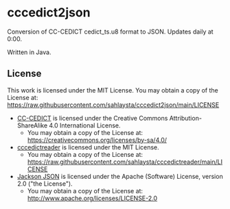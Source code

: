 # cccedict2json

Conversion of CC-CEDICT cedict_ts.u8 format to JSON. Updates daily at 0:00.

Written in Java.

## License

This work is licensed under the MIT License. You may obtain a copy of the License at: https://raw.githubusercontent.com/sahlaysta/cccedict2json/main/LICENSE

* [CC-CEDICT](https://www.mdbg.net/chinese/dictionary?page=cedict) is licensed under the Creative Commons Attribution-ShareAlike 4.0 International License.
    * You may obtain a copy of the License at: https://creativecommons.org/licenses/by-sa/4.0/
* [cccedictreader](https://github.com/sahlaysta/cccedictreader) is licensed under the MIT License.
    * You may obtain a copy of the License at: https://raw.githubusercontent.com/sahlaysta/cccedictreader/main/LICENSE
* [Jackson JSON](https://github.com/FasterXML/jackson-core) is licensed under the Apache (Software) License, version 2.0 ("the License").
    * You may obtain a copy of the License at: http://www.apache.org/licenses/LICENSE-2.0
